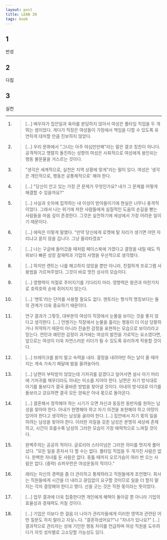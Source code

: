```yaml
---
layout: post
title: LEAN IN
tags: book
---
```


## 1
반성

## 2 
다짐

## 3
실천


-----

1. > [...] 배우자가 집안일과 육아를 분담하지 않아서 여성은 풀타임 직업을 두 개 뛰는 셈이었다. 게다가 직장은 여성들이 가정에서 책임을 다할 수 있도록 유연하게 대처할 만큼 진보하지 않았다.

2. > [...] 우리 문화에서 "그녀는 아주 야심만만해"라는 말은 결코 칭찬이 아니다. 공격적이고 맹렬히 돌진하는 성향의 여성은 사회적으로 여성에게 용인되는 행동 불문율을 거스르는 것이다.

3. > "생각은 세계적으로, 실천은 지역 상황에 맞게"라는 말이 있다. 여성은 '생각은 개인적으로, 행동은 공통체적으로' 해야 한다. 

4. > [...] "당신이 안고 있는 가장 큰 문제가 무엇인가요? 내가 그 문제를 어떻게 해결할 수 있을까요?"

5. > [...] 사실과 숫자에 집착하는 내 이성이 받아들이기에 현실은 너무나 충격적이었다. 그래서 나는 위기에 처한 사람들에게 실질적인 도움의 손길을 뻗는 사람들을 마음 깊이 존경한다. 그것은 실천하기에 세상에서 가장 어려운 일이기 때문이다.

6. > [...] 에릭은 이렇게 말했다. "만약 당신에게 로켓에 탈 자리가 생기면 어떤 자리냐고 묻지 않을 겁니다. 그냥 올라타겠죠"

7. > [...] 나는 구글에 들어갔을 때처럼 페이스북에 가겠다고 결정을 내릴 때도 직위보다 빠른 성장 잠재력과 기업의 사명을 우선적으로 생각했다.

8. > [...] 하지만 랜트는 나를 해고하지 않았을 뿐만 아니라, 친절하게 프로그램 사용법을 가르쳐주었다. 그것이 바로 멋진 상사의 모습이다. 

9. > [...] 영향력이 저절로 주어지기를 기다리지 마라. 영향력은 왕관과 마찬가지로 호락호락 손에 쥐어지지 않는다.

10. > [...] '멘토'라는 단어를 사용할 필요도 없다. 멘토라는 형식적 명칭보다는 둘의 관계가 더욱 중요하기 때문이다.

11. > 연구 결과가 그렇듯, 대부분의 여성이 직장에서 눈물을 보이는 것을 좋지 않다고 생각한다. [...] 언젠가는 직장에서 눈물을 흘리는 행동이 더 이상 당황하거나 허약하기 때문이 아니라 진솔한 감정을 표현하는 모습으로 보이리라고 믿는다. 연민과 예민한 감정이 과거에는 여성의 발전을 가로막는 요소였다면, 앞으로는 여성이 더욱 자연스러운 리더가 될 수 있도록 유리하게 작용할 것이다.

12. > [...] 브레이크를 밝지 말고 속력을 내라. 결정을 내려야만 하는 날이 올 때까지는 계속 가속기 페달에 발을 올려놓아라.

13. > [...] 남편이 부탁받지 않았는데 기저귀를 갈겠다고 일어서면 설사 아기 머리에 기저귀를 채우더라도 아내는 미소를 지어야 한다. 남편은 자기 방식대로 아기를 돌보다가 결국 올바른 방법을 찾아낼 것이다. 아내의 방식대로 아기를 돌보라고 강요하면 결국 모든 양육은 아내 몫으로 돌아온다.

14. > [...] 결혼해서 정착해야 하는 시기가 오면 자신과 동등한 동반자를 원하는 남성을 찾아야 한다. 아내가 현명해야 하고 자기 의견을 포현해야 하고 야망이 있어야 한다고 생각하는 남성을 골라야 한다. [...] 집안에서 자기 몫의 일을 하려는 남성을 찾아야 한다. 이러한 자질을 갖춘 남성은 분명히 세상에 존재하고, 시간이 흐를수록 남성의 그러한 모습이 가장 매력적으로 느껴질 것이다.

15. > 완벽주의는 공공의 적이다. 글로리아 스타이넘은 그러한 의미를 멋지게 풀어 섰다. "모든 일을 혼자서 다 할 수는 없다. 풀타임 직업을 두 개가진 사람은 없다. 완벽한 자녀를 둔 사람은 없다. 동틀 때까지 오르가슴이 여러 번 오는 사람은 없다. (중략) 슈퍼우먼은 여성운동의 적이다."

16. > 래리는 자신의 경력을 좀 더 관리하고 통제하라고 직원들에게 조언했다. 회사는 직원들에게 시간을 더 내라고 끊임없이 요구할 것이므로 일을 더 할지 말지는 각자 결정해야 한다고 했다. 선을 긋는 것은 직원 몫이라는 뜻이었다.

17. > [...] 업무 결과에 더욱 집중한다면 개인에게 혜택이 돌아갈 뿐 아니라 기업의 효율성과 경재력도 커질 것이다.

18. > [...] 기업은 이보다 한 걸음 더 나아가 관리자들에게 이러한 영역과 관련된 어떤 질문도 하지 말라고 지싷ㄴ다. "결혼하셨어요?"나 "자녀가 있나요?" [...] 결과적으로 관리자는 성에 기인한 행동 차이를 언급하며 여성 직원을 도우려다가 자칫 성차별로 고소당할 가능성도 있다.


